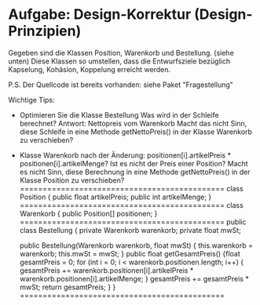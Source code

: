 Aufgabe: Design-Korrektur (Design-Prinzipien)
=============================================
Gegeben sind die Klassen Position, Warenkorb und Bestellung. (siehe unten)
Diese Klassen so umstellen, dass die Entwurfsziele bezüglich Kapselung, Kohäsion, Koppelung erreicht werden.

P.S. Der Quellcode ist bereits vorhanden: siehe Paket "Fragestellung"

Wichtige Tips:
- Optimieren Sie die Klasse Bestellung
  Was wird in der Schleife berechnet? Antwort: Nettopreis vom Warenkorb
  Macht das nicht Sinn, diese Schleife in eine Methode
  getNettoPreis() in der Klasse Warenkorb zu verschieben?
- Klasse Warenkorb nach der Änderung:
  positionen[i].artikelPreis * positionen[i].artikelMenge?
  Ist es nicht der Preis einer Position?
  Macht es nicht Sinn, diese Berechnung in eine Methode getNettoPreis() in der Klasse Position zu verschieben?
=============================================
class Position {
  public float artikelPreis;
  public int artikelMenge;
}
=============================================
class Warenkorb {
  public Position[] positionen;
}
=============================================
public class Bestellung {
  private Warenkorb warenkorb;
  private float mwSt;

  public Bestellung(Warenkorb warenkorb, float mwSt) {
    this.warenkorb = warenkorb;
    this.mwSt = mwSt;
  }
 public float getGesamtPreis() {float gesamtPreis = 0;
  for (int i = 0; i < warenkorb.positionen.length; i++) {
   gesamtPreis += warenkorb.positionen[i].artikelPreis *  warenkorb.positionen[i].artikelMenge;
  }
  gesamtPreis += gesamtPreis * mwSt;
  return gesamtPreis;
 }
}
=============================================

